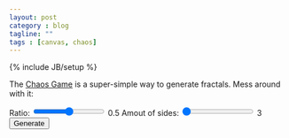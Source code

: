 ```yaml
---
layout: post
category : blog
tagline: ""
tags : [canvas, chaos]
---
```

{% include JB/setup %}

The [Chaos Game](http://en.wikipedia.org/wiki/Chaos_game) is a super-simple way to generate fractals. Mess around with it:
<div>
  <label for="range-in">Ratio:</label>
  <input type="range" id="range-in" min="0" max="1" step="0.01" onchange="rangeout.value=value" />
  <output id="rangeout">0.5</output>
  <label for="range-in">Amout of sides:</label>
  <input type="range" id="ngon-in" min="3" max="20" step="1" onchange="ngonout.value=value" value="3"/>
  <output id="ngonout">3</output>
  <div>
    <button class="btn" id="play">Generate</button>
  </div>
</div>
<canvas id='chaos' width='600' height='600'></canvas>

<script type="text/javascript">
//<![CDATA[|
var canvas = document.getElementById("chaos"),
button = document.getElementById("play");

function generate_ngon(n, width) {
  var points = Array(),
      half_width = width/2;
  for (var i = 0; i < n; i++) {
    points.push(half_width - 1 + Math.cos((i/n)*Math.PI*2)*half_width);
    points.push(half_width - 1 + Math.sin((i/n)*Math.PI*2)*half_width);
  }
  return points;
}

function do_some_chaos(){
  var ratio = document.getElementById("range-in").value,
    n = document.getElementById("ngon-in").value,
    points = generate_ngon(n, canvas.width),
    ctx = canvas.getContext('2d'),
    prevX = Math.floor(Math.random()*600),
    prevY = Math.floor(Math.random()*600);
  ctx.clearRect(0,0,600,600);
  // TODO: points from user clicks
  ctx.fillStyle = 'rgba(0,0,0,128)';
  for (var i = 0; i < 100000; i++) {
    var randomIndex = Math.floor(Math.random()*points.length/2) * 2,
        prevX = prevX*ratio + (1-ratio)*points[randomIndex],
        prevY = prevY*ratio + (1-ratio)*points[randomIndex+1];
    ctx.fillRect(prevX,prevY,1,1);
  }
}

button.addEventListener('click', do_some_chaos);
//]]>
</script>
